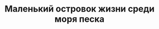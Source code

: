 ---
title: Маленький островок жизни среди моря песка
description: Куртинка маленьких сосенок, ещё живых. Хорошо, что деревья не умеют чувствовать. А если умеют? Весной их поднимет и понесёт дальше. Трудная жизнь, нелёгкая и долгая смерть
location: Река Обь. Колпашевский район, Томская область, Россия
thumb_width: 301
taxonomy:
    tag:
        - main_gallery
---